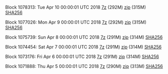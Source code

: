 Block 1078313: Tue Apr 10 00:00:01 UTC 2018 [7z](https://transfer.sh/k9cHZ/bootstrap.dat.20180410.7z) (292M) [zip](https://transfer.sh/sDSZT/bootstrap.dat.20180410.zip) (315M) [SHA256](https://transfer.sh/u7fJi/sha256.txt)

Block 1077026: Mon Apr  9 00:00:01 UTC 2018 [7z](https://transfer.sh/FleYd/bootstrap.dat.20180409.7z) (292M) [zip](https://transfer.sh/1YIMv/bootstrap.dat.20180409.zip) (315M) [SHA256](https://transfer.sh/sNpeH/sha256.txt)

Block 1075739: Sun Apr  8 00:00:01 UTC 2018 [7z](https://transfer.sh/cO48v/bootstrap.dat.20180408.7z) (291M) [zip](https://transfer.sh/490Aq/bootstrap.dat.20180408.zip) (314M) [SHA256](https://transfer.sh/JrHGt/sha256.txt)

Block 1074454: Sat Apr  7 00:00:01 UTC 2018 [7z](https://transfer.sh/tdItz/bootstrap.dat.20180407.7z) (291M) [zip](https://transfer.sh/qHJn9/bootstrap.dat.20180407.zip) (314M) [SHA256](https://transfer.sh/qVFRn/sha256.txt)

Block 1073176: Fri Apr  6 00:00:01 UTC 2018 [7z](https://transfer.sh/yMqyV/bootstrap.dat.20180406.7z) (291M) [zip](https://transfer.sh/COil9/bootstrap.dat.20180406.zip) (314M) [SHA256](https://transfer.sh/iF9NT/sha256.txt)

Block 1071888: Thu Apr  5 00:00:01 UTC 2018 [7z](https://transfer.sh/XeVNi/bootstrap.dat.20180405.7z) (290M) [zip](https://transfer.sh/B6VRG/bootstrap.dat.20180405.zip) (313M) [SHA256](https://transfer.sh/1O82m/sha256.txt)
